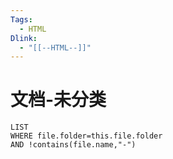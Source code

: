```yaml
---
Tags:
  - HTML
Dlink:
  - "[[--HTML--]]"
---
```

# 文档-未分类
```dataview
LIST
WHERE file.folder=this.file.folder
AND !contains(file.name,"-")
```

